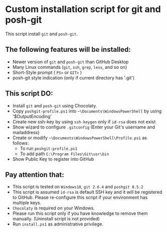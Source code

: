 # Custom installation script for git and posh-git

This script install `git` and `posh-git`.

## The following features will be installed:

- Newer version of `git` and `posh-git` than GitHub Desktop
- Many Linux commands (`git`, `ssh`, `grep`, `less`, and so on)
- Short-Style prompt ( `PS>` or `GIT>` )
- posh-git style indication (only if current directory has '.git')

## This script DO:

- Install `git` and `posh-git` using Chocolaty.
- Copy `poshgit-profile.ps1` into `~\Documents\WindowsPowerShell` by using '$OutputEncoding'
- Create new ssh-key by using `ssh-keygen` only if `id-rsa` does not exist
- Show wizard to configure `.gitconfig` (Enter your Git's username and mailaddress)
- Create or modify `~\Documents\WindowsPowerShell\Profile.ps1` as follows:
	- To run `poshgit-profile.ps1`
	- To add path `C:\Program Files\Git\usr\bin`
- Show Public Key to register into GitHub	

## Pay attention that:

- This script is tested on `Windows10`, `git 2.6.4` and `poshgit 0.5.2`
- This script is assumed `id-rsa` is default SSH key and it will be registered to GitHub. Please re-configure this script if your environment has multiple keys.
- `Chocolaty` is required on your Windows.
- Please run this script only if you have knowledge to remove them manually. (Uninstall script is not provided) 
- Run `install.ps1` as administrative privilege.
